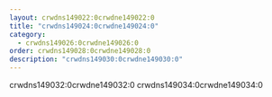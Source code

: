 ```yaml
---
layout: crwdns149022:0crwdne149022:0
title: "crwdns149024:0crwdne149024:0"
category:
  - crwdns149026:0crwdne149026:0
order: crwdns149028:0crwdne149028:0
description: "crwdns149030:0crwdne149030:0"
---
```

crwdns149032:0crwdne149032:0 crwdns149034:0crwdne149034:0